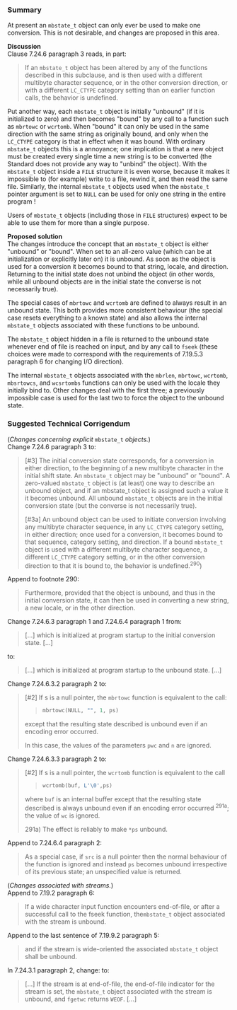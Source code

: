 ### Summary

At present an `mbstate_t` object can only ever be used to make one conversion.
This is not desirable, and changes are proposed in this area.

**Discussion**  
Clause 7.24.6 paragraph 3 reads, in part:

> If an `mbstate_t` object has been altered by any of the functions described in
> this subclause, and is then used with a different multibyte character sequence,
> or in the other conversion direction, or with a different `LC_CTYPE` category
> setting than on earlier function calls, the behavior is undefined.

Put another way, each `mbstate_t` object is initially "unbound" (if it is
initialized to zero) and then becomes "bound" by any call to a function such as
`mbrtowc` or `wcrtomb`. When "bound" it can only be used in the same direction
with the same string as originally bound, and only when the `LC_CTYPE` category
is that in effect when it was bound. With ordinary `mbstate_t` objects this is a
annoyance; one implication is that a new object must be created every single
time a new string is to be converted (the Standard does not provide any way to
"unbind" the object). With the `mbstate_t` object inside a `FILE` structure it
is even worse, because it makes it impossible to (for example) write to a file,
rewind it, and then read the same file. Similarly, the internal `mbstate_t`
objects used when the `mbstate_t` pointer argument is set to `NULL` can be used
for only one string in the entire program !

Users of `mbstate_t` objects (including those in `FILE` structures) expect to be
able to use them for more than a single purpose.

**Proposed solution**  
The changes introduce the concept that an `mbstate_t` object is either "unbound"
or "bound". When set to an all-zero value (which can be at initialization or
explicitly later on) it is unbound. As soon as the object is used for a
conversion it becomes bound to that string, locale, and direction. Returning to
the initial state does not unbind the object (in other words, while all unbound
objects are in the initial state the converse is not necessarily true).

The special cases of `mbrtowc` and `wcrtomb` are defined to always result in an
unbound state. This both provides more consistent behaviour (the special case
resets everything to a known state) and also allows the internal `mbstate_t`
objects associated with these functions to be unbound.

The `mbstate_t` object hidden in a file is returned to the unbound state
whenever end of file is reached on input, and by any call to `fseek` (these
choices were made to correspond with the requirements of 7.19.5.3 paragraph 6
for changing I/O direction).

The internal `mbstate_t` objects associated with the `mbrlen`, `mbrtowc`,
`wcrtomb`, `mbsrtowcs`, and `wcsrtombs` functions can only be used with the
locale they initially bind to. Other changes deal with the first three; a
previously impossible case is used for the last two to force the object to the
unbound state.

### Suggested Technical Corrigendum

(*Changes concerning explicit* `mbstate_t` *objects.*)  
Change 7.24.6 paragraph 3 to:

> \[#3] The initial conversion state corresponds, for a conversion in either
> direction, to the beginning of a new multibyte character in the initial shift
> state. An `mbstate_t` object may be "unbound" or "bound". A zero-valued
> `mbstate_t` object is (at least) one way to describe an unbound object, and if
> an mbstate\_t object is assigned such a value it it becomes unbound. All unbound
> `mbstate_t` objects are in the initial conversion state (but the converse is not
> necessarily true).
>
> \[#3a] An unbound object can be used to initiate conversion involving any
> multibyte character sequence, in any `LC_CTYPE` category setting, in either
> direction; once used for a conversion, it becomes bound to that sequence,
> category setting, and direction. If a bound `mbstate_t` object is used with a
> different multibyte character sequence, a different `LC_CTYPE` category setting,
> or in the other conversion direction to that it is bound to, the behavior is
> undefined.<sup>290</sup>)

Append to footnote 290:

> Furthermore, provided that the object is unbound, and thus in the initial
> conversion state, it can then be used in converting a new string, a new locale,
> or in the other direction.

Change 7.24.6.3 paragraph 1 and 7.24.6.4 paragraph 1 from:

> \[...] which is initialized at program startup to the initial conversion state.
> \[...]

to:

> \[...] which is initialized at program startup to the unbound state. \[...]

Change 7.24.6.3.2 paragraph 2 to:

> \[#2] If s is a null pointer, the `mbrtowc` function is equivalent to the call:
>
> > ```c
> > mbrtowc(NULL, "", 1, ps)
> > ```
>
> except that the resulting state described is unbound even if an encoding error
> occurred.
>
> In this case, the values of the parameters `pwc` and `n` are ignored.

Change 7.24.6.3.3 paragraph 2 to:

> \[#2] If s is a null pointer, the `wcrtomb` function is equivalent to the call
>
> > ```c
> > wcrtomb(buf, L'\0',ps)
> > ```
>
> where `buf` is an internal buffer except that the resulting state described is
> always unbound even if an encoding error occurred <sup>291a</sup>; the value of
> `wc` is ignored.
>
> 291a) The effect is reliably to make `*ps` unbound.

Append to 7.24.6.4 paragraph 2:

> As a special case, if `src` is a null pointer then the normal behaviour of the
> function is ignored and instead `ps` becomes unbound irrespective of its
> previous state; an unspecified value is returned.

(*Changes associated with streams.*)  
Append to 7.19.2 paragraph 6:

> If a wide character input function encounters end-of-file, or after a successful
> call to the fseek function, the`mbstate_t` object associated with the stream is
> unbound.

Append to the last sentence of 7.19.9.2 paragraph 5:

> and if the stream is wide-oriented the associated `mbstate_t` object shall be
> unbound.

In 7.24.3.1 paragraph 2, change: to:

> \[...] If the stream is at end-of-file, the end-of-file indicator for the stream
> is set, the `mbstate_t` object associated with the stream is unbound, and
> `fgetwc` returns `WEOF`. \[...]
